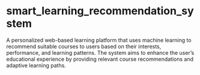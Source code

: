 # smart_learning_recommendation_system
A personalized web-based learning platform that uses machine learning to recommend suitable courses to users based on their interests, performance, and learning patterns. The system aims to enhance the user’s educational experience by providing relevant course recommendations and adaptive learning paths.

